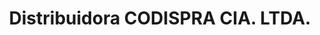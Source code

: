 ---
title: "Distribuidora CODISPRA CIA. LTDA."
url: /cuenca/distribuidora-codispra-cia-ltda/
shop: Lebensmittel
---